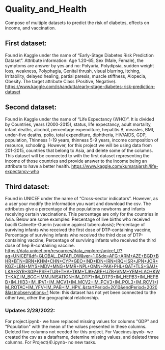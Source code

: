 # Quality_and_Health
Compose of multiple datasets to predict the risk of diabetes, effects on income, and vaccination.
## First dataset:
Found in Kaggle under the name of “Early-Stage Diabetes Risk Prediction Dataset”. 
Attribute information: Age 1.20-65, Sex (Male, Female), the symptoms are answer by yes and no: Polyuria, Polydipsia, sudden weight loss, weakness, Polyphagia, Genital thrush, visual blurring, Itching, Irritability, delayed healing, partial paresis, muscle stiffness, Alopecia, Obesity. The target attribute Class (Positive, Negative).
https://www.kaggle.com/ishandutta/early-stage-diabetes-risk-prediction-dataset 
## Second dataset:
Found in Kaggle under the name of “Life Expectancy (WHO)”.
It is divided by Countries, years (2000-2015), status, life expectancy, adult mortality, infant deaths, alcohol, percentage expenditure, hepatitis B, measles, BMI, under-five deaths, polio, total expenditure, diphtheria, HIV/AIDS, GDP, population, Thinness 1-19 years, thinness 5-9 years, income composition of resource, schooling.
However, for this project we will be using data from 201-2015, countries that belong to Asia, and delete some of the columns. 
This dataset will be connected to with the first dataset representing the income of those countries and provide answer to the income being an attribute to have a better health. 
https://www.kaggle.com/kumarajarshi/life-expectancy-who 
## Third dataset:
Found in UNICEF under the name of “Cross-sector indicators”. However, as a user your modify the information you want and download the csv. 
The attributes give a percentage of the populations newborns and infants receiving certain vaccinations. This percentage are only for the countries in Asia. Below are some examples:
Percentage of live births who received bacilli Calmette-Guerin (vaccine against tuberculosis); Percentage of surviving infants who received the first dose of DTP-containing vaccine, Percentage of surviving infants who received the third dose of DTP-containing vaccine, Percentage of surviving infants who received the third dose of hep B-containing vaccine.
https://data.unicef.org/resources/data_explorer/unicef_f/?ag=UNICEF&df=GLOBAL_DATAFLOW&ver=1.0&dq=AFG+ARM+AZE+BGD+BHR+BTN+BRN+KHM+CHN+CYP+GEO+IND+IDN+IRN+IRQ+ISR+JPN+JOR+KGZ+LBN+MYS+MDV+MNG+MMR+NPL+OMN+PAK+PHL+QAT+TLS+SAU+LKA+SYR+SGP+PSE+TUR+THA+TKM+TJK+ARE+UZB+VNM+YEM+LAO+KWT+KAZ.IM_BCG+IMMUNISATION+IM_DTP1+IM_DTP3+IM_HEPB3+IM_HEPBB+IM_HIB3+IM_IPV1+IM_MCV1+IM_MCV2+IM_PCV3+IM_POL3+IM_RCV1+IM_ROTAC+IM_YFV+IM_PAB+IM_HPV..&startPeriod=2010&endPeriod=2020&lastnobservations=1 
Note: this dataset has not yet been connected to the other two, other the geographical relationship.


### Updates 2/28/2022: 
For project.ipynb- we have replaced missing values for columns "GDP" and "Population" with the mean of the values presented in these columns. Deleted five columns not needed for this project. 
For Vaccines.ipynb- we created the csv as a dataframe, detemine missing values, and deleted three columns. 
For Project(4).ipynb- no new tasks. 

